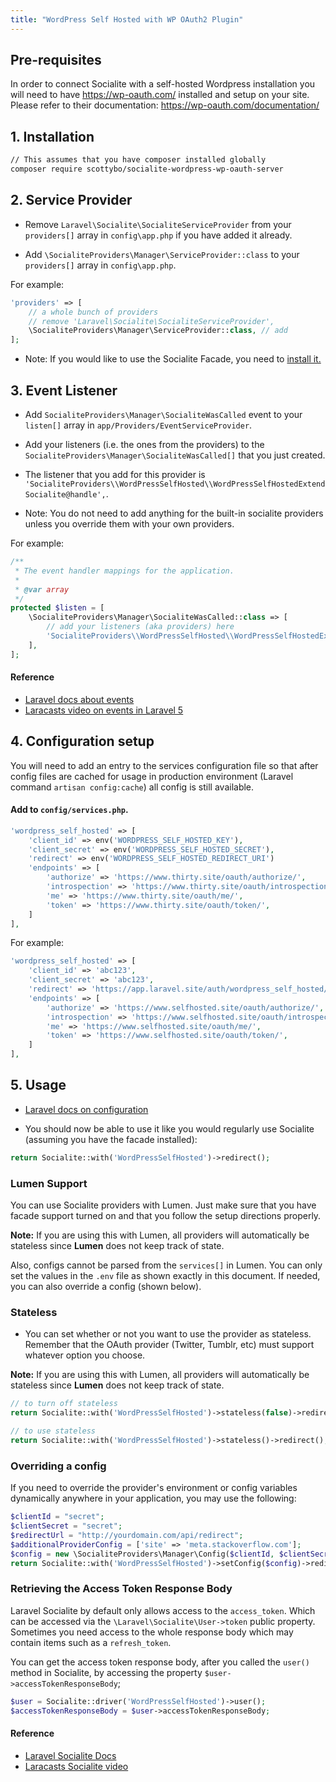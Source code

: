 ```yaml
---
title: "WordPress Self Hosted with WP OAuth2 Plugin"
---
```


## Pre-requisites

In order to connect Socialite with a self-hosted Wordpress installation you will need to have https://wp-oauth.com/ installed and setup on your site. Please refer to their documentation: https://wp-oauth.com/documentation/


## 1. Installation

```bash
// This assumes that you have composer installed globally
composer require scottybo/socialite-wordpress-wp-oauth-server
```

## 2. Service Provider

* Remove `Laravel\Socialite\SocialiteServiceProvider` from your `providers[]` array in `config\app.php` if you have added it already.

* Add `\SocialiteProviders\Manager\ServiceProvider::class` to your `providers[]` array in `config\app.php`.

For example:

``` php
'providers' => [
    // a whole bunch of providers
    // remove 'Laravel\Socialite\SocialiteServiceProvider',
    \SocialiteProviders\Manager\ServiceProvider::class, // add
];
```

* Note: If you would like to use the Socialite Facade, you need to [install it.](https://github.com/laravel/socialite)

## 3. Event Listener

* Add `SocialiteProviders\Manager\SocialiteWasCalled` event to your `listen[]` array  in `app/Providers/EventServiceProvider`.

* Add your listeners (i.e. the ones from the providers) to the `SocialiteProviders\Manager\SocialiteWasCalled[]` that you just created.

* The listener that you add for this provider is `'SocialiteProviders\\WordPressSelfHosted\\WordPressSelfHostedExtendSocialite@handle',`.

* Note: You do not need to add anything for the built-in socialite providers unless you override them with your own providers.

For example:

```php
/**
 * The event handler mappings for the application.
 *
 * @var array
 */
protected $listen = [
    \SocialiteProviders\Manager\SocialiteWasCalled::class => [
        // add your listeners (aka providers) here
        'SocialiteProviders\\WordPressSelfHosted\\WordPressSelfHostedExtendSocialite@handle',
    ],
];
```

#### Reference

* [Laravel docs about events](http://laravel.com/docs/5.0/events)
* [Laracasts video on events in Laravel 5](https://laracasts.com/lessons/laravel-5-events)

## 4. Configuration setup

You will need to add an entry to the services configuration file so that after config files are cached for usage in production environment (Laravel command `artisan config:cache`) all config is still available.

#### Add to `config/services.php`.

```php
'wordpress_self_hosted' => [
    'client_id' => env('WORDPRESS_SELF_HOSTED_KEY'),
    'client_secret' => env('WORDPRESS_SELF_HOSTED_SECRET'),
    'redirect' => env('WORDPRESS_SELF_HOSTED_REDIRECT_URI')
    'endpoints' => [
        'authorize' => 'https://www.thirty.site/oauth/authorize/',
        'introspection' => 'https://www.thirty.site/oauth/introspection/',
        'me' => 'https://www.thirty.site/oauth/me/',
        'token' => 'https://www.thirty.site/oauth/token/',
    ]
],
```

For example:

```php
'wordpress_self_hosted' => [
    'client_id' => 'abc123',
    'client_secret' => 'abc123',
    'redirect' => 'https://app.laravel.site/auth/wordpress_self_hosted/callback';
    'endpoints' => [
        'authorize' => 'https://www.selfhosted.site/oauth/authorize/',
        'introspection' => 'https://www.selfhosted.site/oauth/introspection/',
        'me' => 'https://www.selfhosted.site/oauth/me/',
        'token' => 'https://www.selfhosted.site/oauth/token/',
    ]
],
```

## 5. Usage

* [Laravel docs on configuration](http://laravel.com/docs/master/configuration)

* You should now be able to use it like you would regularly use Socialite (assuming you have the facade installed):

```php
return Socialite::with('WordPressSelfHosted')->redirect();
```

### Lumen Support

You can use Socialite providers with Lumen.  Just make sure that you have facade support turned on and that you follow the setup directions properly.

**Note:** If you are using this with Lumen, all providers will automatically be stateless since **Lumen** does not keep track of state.

Also, configs cannot be parsed from the `services[]` in Lumen.  You can only set the values in the `.env` file as shown exactly in this document.  If needed, you can
  also override a config (shown below).

### Stateless

* You can set whether or not you want to use the provider as stateless.  Remember that the OAuth provider (Twitter, Tumblr, etc) must support whatever option you choose.

**Note:** If you are using this with Lumen, all providers will automatically be stateless since **Lumen** does not keep track of state.

```php
// to turn off stateless
return Socialite::with('WordPressSelfHosted')->stateless(false)->redirect();

// to use stateless
return Socialite::with('WordPressSelfHosted')->stateless()->redirect();
```

### Overriding a config

If you need to override the provider's environment or config variables dynamically anywhere in your application, you may use the following:

```php
$clientId = "secret";
$clientSecret = "secret";
$redirectUrl = "http://yourdomain.com/api/redirect";
$additionalProviderConfig = ['site' => 'meta.stackoverflow.com'];
$config = new \SocialiteProviders\Manager\Config($clientId, $clientSecret, $redirectUrl, $additionalProviderConfig);
return Socialite::with('WordPressSelfHosted')->setConfig($config)->redirect();
```

### Retrieving the Access Token Response Body

Laravel Socialite by default only allows access to the `access_token`.  Which can be accessed
via the `\Laravel\Socialite\User->token` public property.  Sometimes you need access to the whole response body which
may contain items such as a `refresh_token`.

You can get the access token response body, after you called the `user()` method in Socialite, by accessing the property `$user->accessTokenResponseBody`;

```php
$user = Socialite::driver('WordPressSelfHosted')->user();
$accessTokenResponseBody = $user->accessTokenResponseBody;
```

#### Reference

* [Laravel Socialite Docs](https://github.com/laravel/socialite)
* [Laracasts Socialite video](https://laracasts.com/series/whats-new-in-laravel-5/episodes/9)
